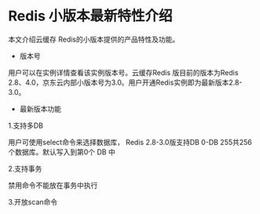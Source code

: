 # Redis 小版本最新特性介绍

本文介绍云缓存 Redis的小版本提供的产品特性及功能。

- 版本号

用户可以在实例详情查看该实例版本号。云缓存Redis 版目前的版本为Redis 2.8、4.0，京东云内部小版本号为3.0。用户开通Redis实例即为最新版本2.8-3.0。

- 最新版本功能

1.支持多DB

用户可使用select命令来选择数据库， Redis 2.8-3.0版支持DB 0-DB 255共256个数据库。默认写入到第0个 DB 中

2.支持事务

禁用命令不能放在事务中执行

3.开放scan命令

